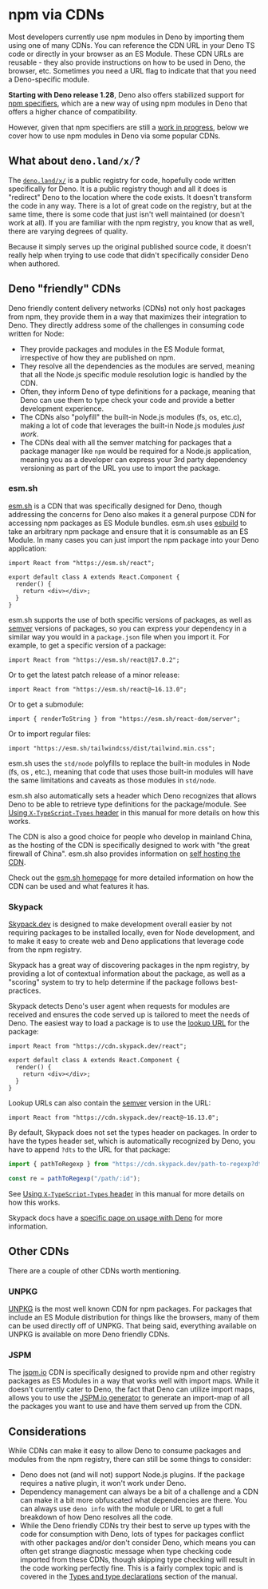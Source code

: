 # npm via CDNs

Most developers currently use npm modules in Deno by importing them using one of
many CDNs. You can reference the CDN URL in your Deno TS code or directly in
your browser as an ES Module. These CDN URLs are reusable - they also provide
instructions on how to be used in Deno, the browser, etc. Sometimes you need a
URL flag to indicate that that you need a Deno-specific module.

**Starting with Deno release 1.28**, Deno also offers stabilized support for
[npm specifiers](./npm_specifiers.md), which are a new way of using npm modules
in Deno that offers a higher chance of compatibility.

However, given that npm specifiers are still a
[work in progress](https://github.com/denoland/deno/issues/15960), below we
cover how to use npm modules in Deno via some popular CDNs.

## What about `deno.land/x/`?

The [`deno.land/x/`](https://deno.land/x/) is a public registry for code,
hopefully code written specifically for Deno. It is a public registry though and
all it does is "redirect" Deno to the location where the code exists. It doesn't
transform the code in any way. There is a lot of great code on the registry, but
at the same time, there is some code that just isn't well maintained (or doesn't
work at all). If you are familiar with the npm registry, you know that as well,
there are varying degrees of quality.

Because it simply serves up the original published source code, it doesn't
really help when trying to use code that didn't specifically consider Deno when
authored.

## Deno "friendly" CDNs

Deno friendly content delivery networks (CDNs) not only host packages from npm,
they provide them in a way that maximizes their integration to Deno. They
directly address some of the challenges in consuming code written for Node:

- They provide packages and modules in the ES Module format, irrespective of how
  they are published on npm.
- They resolve all the dependencies as the modules are served, meaning that all
  the Node.js specific module resolution logic is handled by the CDN.
- Often, they inform Deno of type definitions for a package, meaning that Deno
  can use them to type check your code and provide a better development
  experience.
- The CDNs also "polyfill" the built-in Node.js modules (fs, os, etc.c), making
  a lot of code that leverages the built-in Node.js modules _just work_.
- The CDNs deal with all the semver matching for packages that a package manager
  like `npm` would be required for a Node.js application, meaning you as a
  developer can express your 3rd party dependency versioning as part of the URL
  you use to import the package.

### esm.sh

[esm.sh](https://esm.sh/) is a CDN that was specifically designed for Deno,
though addressing the concerns for Deno also makes it a general purpose CDN for
accessing npm packages as ES Module bundles. esm.sh uses
[esbuild](https://esbuild.github.io/) to take an arbitrary npm package and
ensure that it is consumable as an ES Module. In many cases you can just import
the npm package into your Deno application:

```tsx
import React from "https://esm.sh/react";

export default class A extends React.Component {
  render() {
    return <div></div>;
  }
}
```

esm.sh supports the use of both specific versions of packages, as well as
[semver](https://semver.npmjs.com/) versions of packages, so you can express
your dependency in a similar way you would in a `package.json` file when you
import it. For example, to get a specific version of a package:

```tsx
import React from "https://esm.sh/react@17.0.2";
```

Or to get the latest patch release of a minor release:

```tsx
import React from "https://esm.sh/react@~16.13.0";
```

Or to get a submodule:

```tsx
import { renderToString } from "https://esm.sh/react-dom/server";
```

Or to import regular files:

```tsx, ignore
import "https://esm.sh/tailwindcss/dist/tailwind.min.css";
```

esm.sh uses the `std/node` polyfills to replace the built-in modules in Node
(fs, os , etc.), meaning that code that uses those built-in modules will have
the same limitations and caveats as those modules in `std/node`.

esm.sh also automatically sets a header which Deno recognizes that allows Deno
to be able to retrieve type definitions for the package/module. See
[Using `X-TypeScript-Types` header](../advanced/typescript/types.md#using-x-typescript-types-header)
in this manual for more details on how this works.

The CDN is also a good choice for people who develop in mainland China, as the
hosting of the CDN is specifically designed to work with "the great firewall of
China". esm.sh also provides information on
[self hosting the CDN](https://github.com/ije/esm.sh/blob/main/HOSTING.md).

Check out the [esm.sh homepage](https://esm.sh/) for more detailed information
on how the CDN can be used and what features it has.

### Skypack

[Skypack.dev](https://www.skypack.dev/) is designed to make development overall
easier by not requiring packages to be installed locally, even for Node
development, and to make it easy to create web and Deno applications that
leverage code from the npm registry.

Skypack has a great way of discovering packages in the npm registry, by
providing a lot of contextual information about the package, as well as a
"scoring" system to try to help determine if the package follows best-practices.

Skypack detects Deno's user agent when requests for modules are received and
ensures the code served up is tailored to meet the needs of Deno. The easiest
way to load a package is to use the
[lookup URL](https://docs.skypack.dev/skypack-cdn/api-reference/lookup-urls) for
the package:

```tsx
import React from "https://cdn.skypack.dev/react";

export default class A extends React.Component {
  render() {
    return <div></div>;
  }
}
```

Lookup URLs can also contain the [semver](https://semver.npmjs.com/) version in
the URL:

```tsx
import React from "https://cdn.skypack.dev/react@~16.13.0";
```

By default, Skypack does not set the types header on packages. In order to have
the types header set, which is automatically recognized by Deno, you have to
append `?dts` to the URL for that package:

```ts
import { pathToRegexp } from "https://cdn.skypack.dev/path-to-regexp?dts";

const re = pathToRegexp("/path/:id");
```

See
[Using `X-TypeScript-Types` header](../advanced/typescript/types.md#using-x-typescript-types-header)
in this manual for more details on how this works.

Skypack docs have a
[specific page on usage with Deno](https://docs.skypack.dev/skypack-cdn/code/deno)
for more information.

## Other CDNs

There are a couple of other CDNs worth mentioning.

### UNPKG

[UNPKG](https://unpkg.com/) is the most well known CDN for npm packages. For
packages that include an ES Module distribution for things like the browsers,
many of them can be used directly off of UNPKG. That being said, everything
available on UNPKG is available on more Deno friendly CDNs.

### JSPM

The [jspm.io](https://jspm.io) CDN is specifically designed to provide npm and
other registry packages as ES Modules in a way that works well with import maps.
While it doesn't currently cater to Deno, the fact that Deno can utilize import
maps, allows you to use the [JSPM.io generator](https://generator.jspm.io/) to
generate an import-map of all the packages you want to use and have them served
up from the CDN.

## Considerations

While CDNs can make it easy to allow Deno to consume packages and modules from
the npm registry, there can still be some things to consider:

- Deno does not (and will not) support Node.js plugins. If the package requires
  a native plugin, it won't work under Deno.
- Dependency management can always be a bit of a challenge and a CDN can make it
  a bit more obfuscated what dependencies are there. You can always use
  `deno info` with the module or URL to get a full breakdown of how Deno
  resolves all the code.
- While the Deno friendly CDNs try their best to serve up types with the code
  for consumption with Deno, lots of types for packages conflict with other
  packages and/or don't consider Deno, which means you can often get strange
  diagnostic message when type checking code imported from these CDNs, though
  skipping type checking will result in the code working perfectly fine. This is
  a fairly complex topic and is covered in the
  [Types and type declarations](../advanced/typescript/types.md) section of the
  manual.
